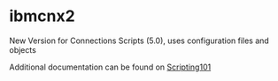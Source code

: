 ibmcnx2
=======

New Version for Connections Scripts (5.0), uses configuration files and objects

Additional documentation can be found on [Scripting101](http://scripting101.stoeps.de)
